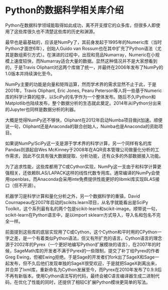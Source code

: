Python的数据科学相关库介绍
==
Python在数据科学领域能取得如此成功，离不开支撑它的众多库，但很多人即使用了这些库很久也不清楚这些库的历史和渊源。

最早也是最基础的，应该是NumPy了，其前身发起于1995年的Numeric库（当时Python才面世6年），创始人Guido van Rossum也在其中扩充了Python语法（尤其是数组索引方式）。在演进的过程中，出现和竞品Numarray，Numeric在小规模上速度较快，而Numarray适合大量的数据。显然这种情况并不是大家想看到的，于是Travis Oliphant对这两个库做了统一，并最终在2006年发布了NumPy的1.0版本并持续演化至今。

NumPy主要的功能是向量和矩阵运算，然而学术界的需求显然不止于此，于是2001年，Travis Oliphant, Eric Jones, Pearu Peterson等人将一些基于Numeric库的科学计算的程序，以SciPy的名字作为一个整体发布。随后不久IPython和Matplotlib也陆续发布，整个数据分析的生态就此奠定。2014年从IPython分出来的Jupyter也同样是数据分析的利器。

大概是觉得NumPy还不够快，Oliphant在2012年启动Numba项目做jit加速。顺便说一句，Oliphant还是Anaconda的联合创始人，Numba也是Anaconda的资助项目。

如果说NumPy/SciPy这一支是源于学术界的科学计算，另一个同样有名的库Pandas则源起自Wes McKinney于2008年在AQR资本管理公司做量化分析的工作需求，因此不仅具有强大数据提取、分析功能，还有众多的外部数据接入功能。

为了追求性能，这些库都用了C或Cython实现，NumPy这一支由于和科学计算更强相关，还依赖BLAS/LAPACK这样的线性代数专用库。通常编译的NumPy会使用openblas，而Anaconda会采用inte免费提供性能更好的libmkl库实现BLAS接口（但不开源）。

机器学习是科学计算和量化分析之外，另一个数据科学的重镇，David Cournapeau在2007年启动的scikits.learn项目，从名字就能看出是SciPy Toolkit，这个系列最有名的两个包是scikit-learn和scikit-image。顺带说一句，scikit-learn在Python语言中，是以import sklearn方式导入，导入名和包名不完全一样。

前面提到这些库的底层实现用了C或Cython，这个Cython和平时用的CPython一字之差，是一个有着类似Python语法，但又有所扩充的语言。Cython语言的理念源于2002年的Pyrex（一个更好地编写Python扩展模块的语言），在2007年的时候，SageMath库的开发者不满于Pyrex的一些限制，提交了补丁给Pyrex的作者Greg Ewing，但被Ewing拒绝。于是Sage的开发者们fork出了SageX和Sage一起发布，但不久后他们发现单独的SageX很受欢迎，于是就把SageX剥离出来，并合并了lxml库，重新命名为Cython发展至今，而Pyrex在2010年发布了0.9.9后不再有新版本。使用Cython语法写的代码，最终会被C语言编译器生成二进制代码，在优化了性能的同时，还提供了相较C扩展Python模块更简单的写法。